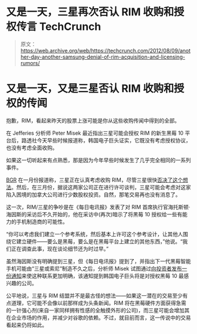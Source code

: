 # 又是一天，三星再次否认 RIM 收购和授权传言 TechCrunch

> 原文：<https://web.archive.org/web/https://techcrunch.com/2012/08/09/another-day-another-samsung-denial-of-rim-acquisition-and-licensing-rumors/>

# 又是一天，又是三星否认 RIM 收购和授权的传闻

抱歉，RIM，看起来昨天的股票上涨可能是你从这些收购传闻中得到的全部。

在 Jefferies 分析师 Peter Misek 最近指出三星可能会授权 RIM 的新生黑莓 10 平台后，路透社今天早些时候报道称，韩国电子巨头证实，它既没有考虑授权协议，也没有考虑全面收购。

如果这一切听起来有点熟悉，那是因为今年早些时候发生了几乎完全相同的一系列事件。

[BGR](https://web.archive.org/web/20221210033512/http://www.bgr.com/2012/01/17/research-in-motion-pushing-for-sale-to-samsung/) 在一月份报道称，三星正在认真考虑收购 RIM，尽管三星很快[否决了这个想法](https://web.archive.org/web/20221210033512/http://www.reuters.com/article/2012/01/17/us-rim-idUSTRE80G1Q520120117)。然后，在三月份，据说这两家公司正在进行许可谈判，三星可能会考虑对这家陷入困境的加拿大公司进行少数股权投资。自然，那笔交易再也没有消息了。

这一次，RIM/三星的争吵是在《每日电讯报》发表了对 RIM 首席执行官海托斯顿·海因斯的采访后不久开始的，他在采访中(再次)暗示了将黑莓 10 授权给一些有能力的手机制造商的可能性。

“你可以考虑我们建立一个参考系统，然后基本上许可这个参考设计，让其他人围绕它建立硬件——要么是黑莓，要么是在黑莓平台上建立的其他东西，”他说。“我们正在调查此事，现在谈论细节还为时过早。”

虽然海因斯没有明确提到三星，但《每日电讯报》提到了，并指出下一代黑莓智能手机可能由“三星或索尼”制造不久之后，分析师 Misek 试图通过[向投资者发布一份通知](https://web.archive.org/web/20221210033512/http://allthingsd.com/20120808/here-come-the-rim-samsung-rumors-again/?mod=googlenews_editors_picks)来使这种联系更加明确，该通知提到韩国电子巨头将是对授权黑莓 10 最感兴趣的公司。

公平地说，三星与 RIM 结盟并不是最古怪的想法——如果这一潜在的交易至少有点道理，它可能不会像以前那样成为头条新闻。RIM 将在黑莓硬件方面获得急需的一针强心剂(来自一家同样拥有性感的全触摸外形的公司)，而三星可能会增加其在企业市场的作用，并减少对谷歌的依赖。不过，就目前而言，这一传说中的交易看起来仍将如此。